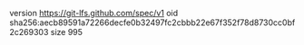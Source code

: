 version https://git-lfs.github.com/spec/v1
oid sha256:aecb89591a72266decfe0b32497fc2cbbb22e67f352f78d8730cc0bf2c269303
size 995
